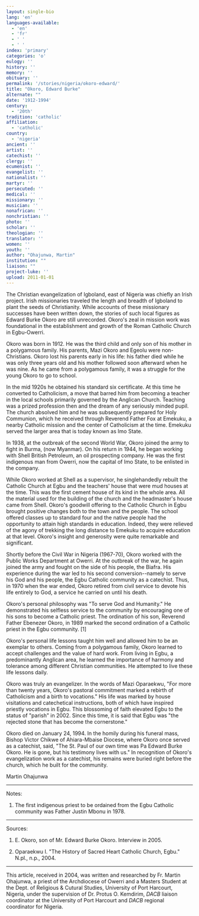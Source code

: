 ```yaml
---
layout: single-bio
lang: 'en'
languages-available:
  - 'en'
  - 'fr'
  - ' '
  - ' '
index: 'primary'
categories: 'o'
eulogy: ''
history: ''
memory: ''
obituary: ''
permalink: '/stories/nigeria/okoro-edward/'
title: "Okoro, Edward Burke"
alternate: ""
date: '1912-1994'
century:
  - '20th'
tradition: 'catholic'
affiliation:
  - 'catholic'
country:
  - 'nigeria'
ancient: ''
artist: ''
catechist: ''
clergy: ''
ecumenist: ''
evangelist: ''
nationalist: ''
martyr: ''
persecuted: ''
medical: ''
missionary: ''
musician: ''
nonafrican: ''
nonchristian: ''
photo: ''
scholar: ''
theologian: ''
translator: ''
women: ''
youth: ''
author: "Ohajunwa, Martin"
institution: ""
liaison: ""
project-luke: ''
upload: 2011-01-01
---
```




The Christian evangelization of Igboland, east of Nigeria was chiefly an Irish project. Irish missionaries traveled the length and breadth of Igboland to plant the seeds of Christianity. While accounts of these missionary successes have been written down, the stories of such local figures as Edward Burke Okoro are still unrecorded. Okoro's zeal in mission work was foundational in the establishment and growth of the Roman Catholic Church in Egbu-Owerri.

Okoro was born in 1912. He was the third child and only son of his mother in a polygamous family. His parents, Mazi Okoro and Egeolu were non-Christians. Okoro lost his parents early in his life: his father died while he was only three years old and his mother followed soon afterward when he was nine. As he came from a polygamous family, it was a struggle for the young Okoro to go to school.

In the mid 1920s he obtained his standard six certificate. At this time he converted to Catholicism, a move that barred him from becoming a teacher in the local schools primarily governed by the Anglican Church. Teaching was a prized profession then and the dream of any seriously minded pupil. The church absolved him and he was subsequently prepared for Holy Communion, which he received through Reverend Father Fox at Emekuku, a nearby Catholic mission and the center of Catholicism at the time. Emekuku served the larger area that is today known as Imo State.

In 1938, at the outbreak of the second World War, Okoro joined the army to fight in Burma, (now Myanmar). On his return in 1944, he began working with Shell British Petroleum, an oil prospecting company. He was the first indigenous man from Owerri, now the capital of Imo State, to be enlisted in the company.

While Okoro worked at Shell as a supervisor, he singlehandedly rebuilt the Catholic Church at Egbu and the teachers' house that were mud houses at the time. This was the first cement house of its kind in the whole area. All the material used for the building of the church and the headmaster's house came from Shell. Okoro's goodwill offering to the Catholic Church in Egbu brought positive changes both to the town and the people. The school offered classes up to standard four and the native people had the opportunity to attain high standards in education. Indeed, they were relieved of the agony of trekking the long distance to Emekuku to acquire education at that level. Okoro's insight and generosity were quite remarkable and significant.

Shortly before the Civil War in Nigeria (1967-70), Okoro worked with the Public Works Department at Owerri. At the outbreak of the war, he again joined the army and fought on the side of his people, the Biafra. His experience during the war led to his second conversion--namely to serve his God and his people, the Egbu Catholic community as a catechist. Thus, in 1970 when the war ended, Okoro retired from civil service to devote his life entirely to God, a service he carried on until his death.

Okoro's personal philosophy was "To serve God and Humanity." He demonstrated his selfless service to the community by encouraging one of his sons to become a Catholic priest. The ordination of his son, Reverend Father Ebenezer Okoro, in 1989 marked the second ordination of a Catholic priest in the Egbu community. [1]

Okoro's personal life lessons taught him well and allowed him to be an exemplar to others. Coming from a polygamous family, Okoro learned to accept challenges and the value of hard work. From living in Egbu, a predominantly Anglican area, he learned the importance of harmony and tolerance among different Christian communities. He attempted to live these life lessons daily.

Okoro was truly an evangelizer. In the words of Mazi Oparaekwu, "For more than twenty years, Okoro's pastoral commitment marked a rebirth of Catholicism and a birth to vocations." His life was marked by house visitations and catechetical instructions, both of which have inspired priestly vocations in Egbu. This blossoming of faith elevated Egbu to the status of "parish" in 2002. Since this time, it is said that Egbu was "the rejected stone that has become the cornerstone."

Okoro died on January 24, 1994. In the homily during his funeral mass, Bishop Victor Chikwe of Ahiara-Mbaise Diocese, where Okoro once served as a catechist, said, "The St. Paul of our own time was Pa Edward Burke Okoro. He is gone, but his testimony lives with us." In recognition of Okoro's evangelization work as a catechist, his remains were buried right before the church, which he built for the community.

Martin Ohajunwa

---

Notes:

1. The first indigenous priest to be ordained from the Egbu Catholic community was Father Justin Mbonu in 1978.

---

Sources:

1. E. Okoro, son of Mr. Edward Burke Okoro. Interview in 2005.

2. Oparaekwu I. "The History of Sacred Heart Catholic Church, Egbu." N.pl., n.p., 2004.

---

This article, received in 2004, was written and researched by Fr. Martin Ohajunwa, a priest of the Archdiocese of Owerri and a Masters Student at the Dept. of Religious & Cutural Studies, University of Port Harcourt, Nigeria, under the supervision of Dr. Protus O. Kemdirim, *DACB* liaison coordinator at the University of Port Harcourt and *DACB* regional coordinator for Nigeria.